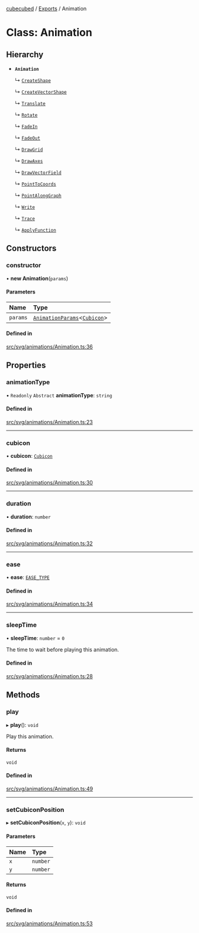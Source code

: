 [cubecubed](/reference/README.md) / [Exports](/reference/modules.md) / Animation

# Class: Animation

## Hierarchy

- **`Animation`**

  ↳ [`CreateShape`](/reference/classes/CreateShape.md)

  ↳ [`CreateVectorShape`](/reference/classes/CreateVectorShape.md)

  ↳ [`Translate`](/reference/classes/Translate.md)

  ↳ [`Rotate`](/reference/classes/Rotate.md)

  ↳ [`FadeIn`](/reference/classes/FadeIn.md)

  ↳ [`FadeOut`](/reference/classes/FadeOut.md)

  ↳ [`DrawGrid`](/reference/classes/DrawGrid.md)

  ↳ [`DrawAxes`](/reference/classes/DrawAxes.md)

  ↳ [`DrawVectorField`](/reference/classes/DrawVectorField.md)

  ↳ [`PointToCoords`](/reference/classes/PointToCoords.md)

  ↳ [`PointAlongGraph`](/reference/classes/PointAlongGraph.md)

  ↳ [`Write`](/reference/classes/Write.md)

  ↳ [`Trace`](/reference/classes/Trace.md)

  ↳ [`ApplyFunction`](/reference/classes/ApplyFunction.md)

## Constructors

### constructor

• **new Animation**(`params`)

#### Parameters

| Name | Type |
| :------ | :------ |
| `params` | [`AnimationParams`](/reference/interfaces/AnimationParams.md)<[`Cubicon`](/reference/classes/Cubicon.md)\> |

#### Defined in

[src/svg/animations/Animation.ts:36](https://github.com/imaphatduc/cubecubed/blob/ec15a85/src/svg/animations/Animation.ts#L36)

## Properties

### animationType

• `Readonly` `Abstract` **animationType**: `string`

#### Defined in

[src/svg/animations/Animation.ts:23](https://github.com/imaphatduc/cubecubed/blob/ec15a85/src/svg/animations/Animation.ts#L23)

___

### cubicon

• **cubicon**: [`Cubicon`](/reference/classes/Cubicon.md)

#### Defined in

[src/svg/animations/Animation.ts:30](https://github.com/imaphatduc/cubecubed/blob/ec15a85/src/svg/animations/Animation.ts#L30)

___

### duration

• **duration**: `number`

#### Defined in

[src/svg/animations/Animation.ts:32](https://github.com/imaphatduc/cubecubed/blob/ec15a85/src/svg/animations/Animation.ts#L32)

___

### ease

• **ease**: [`EASE_TYPE`](/reference/types/EASE_TYPE.md)

#### Defined in

[src/svg/animations/Animation.ts:34](https://github.com/imaphatduc/cubecubed/blob/ec15a85/src/svg/animations/Animation.ts#L34)

___

### sleepTime

• **sleepTime**: `number` = `0`

The time to wait before playing this animation.

#### Defined in

[src/svg/animations/Animation.ts:28](https://github.com/imaphatduc/cubecubed/blob/ec15a85/src/svg/animations/Animation.ts#L28)

## Methods

### play

▸ **play**(): `void`

Play this animation.

#### Returns

`void`

#### Defined in

[src/svg/animations/Animation.ts:49](https://github.com/imaphatduc/cubecubed/blob/ec15a85/src/svg/animations/Animation.ts#L49)

___

### setCubiconPosition

▸ **setCubiconPosition**(`x`, `y`): `void`

#### Parameters

| Name | Type |
| :------ | :------ |
| `x` | `number` |
| `y` | `number` |

#### Returns

`void`

#### Defined in

[src/svg/animations/Animation.ts:53](https://github.com/imaphatduc/cubecubed/blob/ec15a85/src/svg/animations/Animation.ts#L53)
